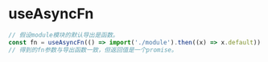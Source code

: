 # useAsyncFn

```typescript
// 假设module模块的默认导出是函数。
const fn = useAsyncFn(() => import('./module').then((x) => x.default))
// 得到的fn参数与导出函数一致，但返回值是一个promise。
```
